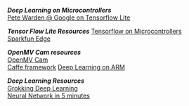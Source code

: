 ***Deep Learning on Microcontrollers***  
[Pete Warden @ Google on Tensorflow Lite](https://petewarden.com/2019/03/07/launching-tensorflow-lite-for-microcontrollers/)

***Tensor Flow Lite Resources***
[Tensorflow on Microcontrollers](https://www.tensorflow.org/lite/microcontrollers/overview)  
[Sparkfun Edge](https://www.sparkfun.com/products/15170)

***OpenMV Cam resources***  
[OpenMV Cam](https://www.sparkfun.com/products/15325)  
[Caffe framework](https://caffe.berkeleyvision.org/)
[Deep Learning on ARM](https://developer.arm.com/solutions/machine-learning-on-arm/developer-material/how-to-guides/deploying-a-caffe-model-on-openmv-using-cmsis-nn/single-page)

***Deep Learning Resources***  
[Grokking Deep Learning](https://www.manning.com/books/grokking-deep-learning_)  
[Neural Network in 5 minutes](https://medium.com/@thesupercoder/neural-networks-in-5-minutes-84edc781c8ac)
